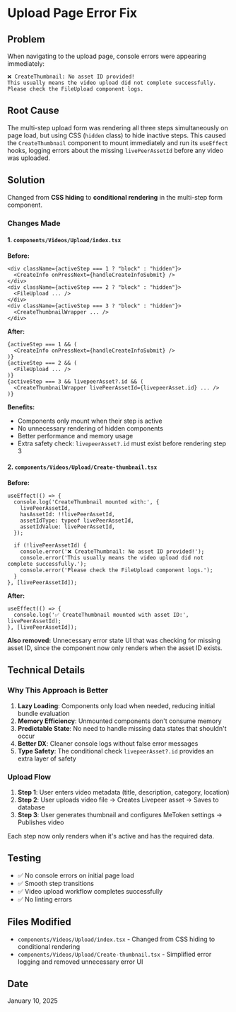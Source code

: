 # Upload Page Error Fix

## Problem
When navigating to the upload page, console errors were appearing immediately:
```
❌ CreateThumbnail: No asset ID provided!
This usually means the video upload did not complete successfully.
Please check the FileUpload component logs.
```

## Root Cause
The multi-step upload form was rendering all three steps simultaneously on page load, but using CSS (`hidden` class) to hide inactive steps. This caused the `CreateThumbnail` component to mount immediately and run its `useEffect` hooks, logging errors about the missing `livePeerAssetId` before any video was uploaded.

## Solution
Changed from **CSS hiding** to **conditional rendering** in the multi-step form component.

### Changes Made

#### 1. `components/Videos/Upload/index.tsx`
**Before:**
```tsx
<div className={activeStep === 1 ? "block" : "hidden"}>
  <CreateInfo onPressNext={handleCreateInfoSubmit} />
</div>
<div className={activeStep === 2 ? "block" : "hidden"}>
  <FileUpload ... />
</div>
<div className={activeStep === 3 ? "block" : "hidden"}>
  <CreateThumbnailWrapper ... />
</div>
```

**After:**
```tsx
{activeStep === 1 && (
  <CreateInfo onPressNext={handleCreateInfoSubmit} />
)}
{activeStep === 2 && (
  <FileUpload ... />
)}
{activeStep === 3 && livepeerAsset?.id && (
  <CreateThumbnailWrapper livePeerAssetId={livepeerAsset.id} ... />
)}
```

**Benefits:**
- Components only mount when their step is active
- No unnecessary rendering of hidden components
- Better performance and memory usage
- Extra safety check: `livepeerAsset?.id` must exist before rendering step 3

#### 2. `components/Videos/Upload/Create-thumbnail.tsx`
**Before:**
```tsx
useEffect(() => {
  console.log('CreateThumbnail mounted with:', {
    livePeerAssetId,
    hasAssetId: !!livePeerAssetId,
    assetIdType: typeof livePeerAssetId,
    assetIdValue: livePeerAssetId,
  });
  
  if (!livePeerAssetId) {
    console.error('❌ CreateThumbnail: No asset ID provided!');
    console.error('This usually means the video upload did not complete successfully.');
    console.error('Please check the FileUpload component logs.');
  }
}, [livePeerAssetId]);
```

**After:**
```tsx
useEffect(() => {
  console.log('✅ CreateThumbnail mounted with asset ID:', livePeerAssetId);
}, [livePeerAssetId]);
```

**Also removed:** Unnecessary error state UI that was checking for missing asset ID, since the component now only renders when the asset ID exists.

## Technical Details

### Why This Approach is Better

1. **Lazy Loading**: Components only load when needed, reducing initial bundle evaluation
2. **Memory Efficiency**: Unmounted components don't consume memory
3. **Predictable State**: No need to handle missing data states that shouldn't occur
4. **Better DX**: Cleaner console logs without false error messages
5. **Type Safety**: The conditional check `livepeerAsset?.id` provides an extra layer of safety

### Upload Flow
1. **Step 1**: User enters video metadata (title, description, category, location)
2. **Step 2**: User uploads video file → Creates Livepeer asset → Saves to database
3. **Step 3**: User generates thumbnail and configures MeToken settings → Publishes video

Each step now only renders when it's active and has the required data.

## Testing
- ✅ No console errors on initial page load
- ✅ Smooth step transitions
- ✅ Video upload workflow completes successfully
- ✅ No linting errors

## Files Modified
- `components/Videos/Upload/index.tsx` - Changed from CSS hiding to conditional rendering
- `components/Videos/Upload/Create-thumbnail.tsx` - Simplified error logging and removed unnecessary error UI

## Date
January 10, 2025

